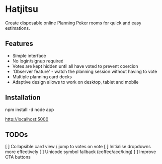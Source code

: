 Hatjitsu
===

Create disposable online [Planning Poker](http://en.wikipedia.org/wiki/Planning_poker) rooms for quick and easy estimations.

Features
---
* Simple interface
* No login/signup required
* Votes are kept hidden until all have voted to prevent coercion
* 'Observer feature' - watch the planning session without having to vote
* Multiple planning card decks
* Adaptive design allows to work on desktop, tablet and mobile

Installation
---
  npm install -d
  node app

[http://localhost:5000](http://localhost:5000)

TODOs
---

[ ] Collapsible card view / jump to votes on vote
[ ] Initialise dropdowns more effectively
[ ] Unicode symbol fallback (coffee/ace/king)
[ ] Improve CTA buttons
